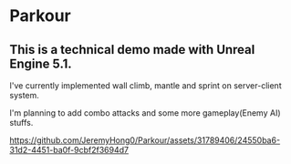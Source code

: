 Parkour
=======

This is a technical demo made with Unreal Engine 5.1.
-----------------------------------------------------
I've currently implemented wall climb, mantle and sprint on server-client system.

I'm planning to add combo attacks and some more gameplay(Enemy AI) stuffs.


https://github.com/JeremyHong0/Parkour/assets/31789406/24550ba6-31d2-4451-ba0f-9cbf2f3694d7



